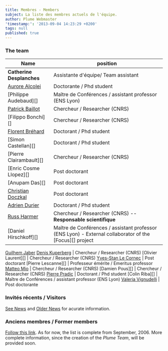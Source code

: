 ```yaml
---
title: Membres - Members
subject: La liste des membres actuels de l'équipe.
author: Plume Webmaster
'timestamp:': '2013-09-04 14:23:29 +0200'
tags: null
published: true
---
```




### The team


Name | position
---- | --------
**Catherine Desplanches**  | Assistante d'équipe/ Team assistant
[Aurore Alcolei](http://perso.ens-lyon.fr/aurore.alcolei/) | Doctorante / Phd student
[Philippe Audebaud][]  | Maître de Conférences / assistant professor (ENS Lyon)
[Patrick Baillot](http://perso.ens-lyon.fr/patrick.baillot/) | Chercheur / Researcher (CNRS)
[Filippo Bonchi][]     | Chercheur / Researcher (CNRS)
[Florent Bréhard](http://perso.ens-lyon.fr/florent.brehard/)  | Doctorant / Phd student
[Simon Castellan][]    | Doctorant / Phd student
[Pierre Clairambault][]| Chercheur / Researcher (CNRS)
[Enric Cosme Llopez][] | Post doctorant
[Anupam Das][]         | Post doctorant
[Christian Doczkal](http://perso.ens-lyon.fr/christian.doczkal/)  | Post doctorant
[Adrien Durier](http://perso.ens-lyon.fr/adrien.durier/)  | Doctorant / Phd student
[Russ Harmer](http://perso.ens-lyon.fr/russell.harmer/)  | Chercheur / Researcher (CNRS) -- **Responsable scientifique**
[Daniel Hirschkoff][]  | Maître de Conférences / assistant professor (ENS Lyon) - External collaborator of the [Focus][] project
[Guilhem Jaber](http://guilhem.jaber.fr)
[Denis Kuperberg](http://perso.ens-lyon.fr/denis.kuperberg/) | Chercheur / Researcher (CNRS)
[Olivier Laurent][]    | Chercheur / Researcher (CNRS)
[Yves-Stan Le Cornec]()  | Post doctorant
[Pierre Lescanne][]    | Professeur émérite / Emeritus professor
[Matteo Mio](http://perso.ens-lyon.fr/matteo.mio/)    | Chercheur / Researcher (CNRS)
[Damien Pous][]        | Chercheur / Researcher (CNRS)
[Pierre Pradic](http://perso.ens-lyon.fr/pierre.pradic/)  | Doctorant / Phd student
[Colin Riba][]         | Maître de Conférences / assistant professor (ENS Lyon)
[Valeria Vignudelli](https://sites.google.com/site/valeriavignudelli/) | Post doctorante



###  Invités récents / Visitors

[See News](News) and [Older News](Previously) for acurate information.


###  Anciens membres / Former members

[Follow this link](FormerMembers). As for now, the list is complete from September, 2006. More complete information, since the creation of the *Plume Team*, will be provided soon.
